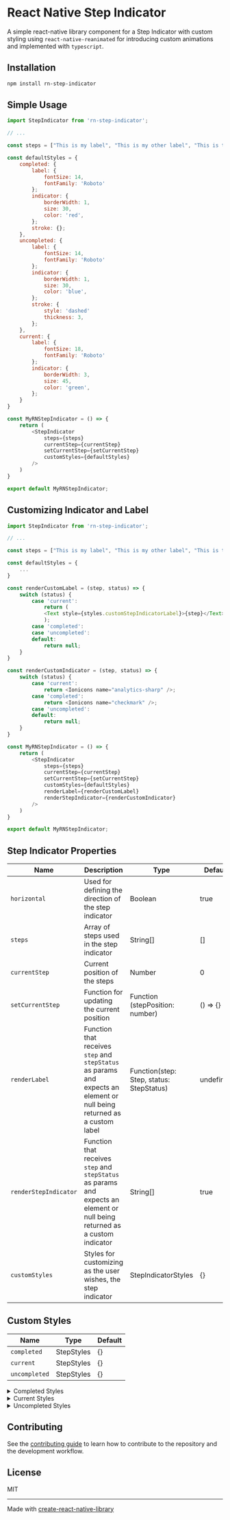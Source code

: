 # React Native Step Indicator

A simple react-native library component for a Step Indicator with custom styling using `react-native-reanimated` for introducing custom animations and implemented with `typescript`.

## Installation

```sh
npm install rn-step-indicator
```

## Simple Usage

```js
import StepIndicator from 'rn-step-indicator';

// ...

const steps = ["This is my label", "This is my other label", "This is the third label"]

const defaultStyles = {
    completed: {
        label: {
            fontSize: 14,
            fontFamily: 'Roboto'
        };
        indicator: {
            borderWidth: 1,
            size: 30,
            color: 'red',
        };
        stroke: {};
    },
    uncompleted: {
        label: {
            fontSize: 14,
            fontFamily: 'Roboto'
        };
        indicator: {
            borderWidth: 1,
            size: 30,
            color: 'blue',
        };
        stroke: {
            style: 'dashed'
            thickness: 3,
        };
    },
    current: {
        label: {
            fontSize: 18,
            fontFamily: 'Roboto'
        };
        indicator: {
            borderWidth: 3,
            size: 45,
            color: 'green',
        };
    }
}

const MyRNStepIndicator = () => {
    return (
        <StepIndicator
            steps={steps}
            currentStep={currentStep}
            setCurrentStep={setCurrentStep}
            customStyles={defaultStyles}
        />
    )
}

export default MyRNStepIndicator;
```

## Customizing Indicator and Label

```js
import StepIndicator from 'rn-step-indicator';

// ...

const steps = ["This is my label", "This is my other label", "This is the third label"]

const defaultStyles = {
    ...
}

const renderCustomLabel = (step, status) => {
    switch (status) {
        case 'current':
            return (
            <Text style={styles.customStepIndicatorLabel}>{step}</Text>
            );
        case 'completed':
        case 'uncompleted':
        default:
            return null;
    }
}

const renderCustomIndicator = (step, status) => {
    switch (status) {
        case 'current':
            return <Ionicons name="analytics-sharp" />;
        case 'completed':
            return <Ionicons name="checkmark" />;
        case 'uncompleted':
        default:
            return null;
    }
}

const MyRNStepIndicator = () => {
    return (
        <StepIndicator
            steps={steps}
            currentStep={currentStep}
            setCurrentStep={setCurrentStep}
            customStyles={defaultStyles}
            renderLabel={renderCustomLabel}
            renderStepIndicator={renderCustomIndicator}
        />
    )
}

export default MyRNStepIndicator;
```

## Step Indicator Properties

| Name | Description | Type | Default |
| ------------ | ------------- | ------------ |------------ |
| `horizontal` | Used for defining the direction of the step indicator | Boolean | true
| `steps` | Array of steps used in the step indicator | String[] | []
| `currentStep` | Current position of the steps | Number | 0
| `setCurrentStep` | Function for updating the current position | Function (stepPosition: number) | () => {}
| `renderLabel` | Function that receives ```step``` and ```stepStatus``` as params and expects an element or null being returned as a custom label | Function(step: Step, status: StepStatus) | undefined
| `renderStepIndicator` | Function that receives ```step``` and ```stepStatus``` as params and expects an element or null being returned as a custom indicator | String[] | true
| `customStyles` | Styles for customizing as the user wishes, the step indicator | StepIndicatorStyles | {}

## Custom Styles

| Name | Type | Default |
| ------------ | ------------ |------------ |
| ```completed``` | StepStyles  | {}
| ```current``` | StepStyles  | {}
| ```uncompleted``` | StepStyles  | {}

<details>
  <summary>Completed Styles</summary>
  
| Name | Type | Default |
| ------------ | ------------ |------------ |
| ```label``` | TextStyle  | {}
| ```indicator``` | IndicatorStyles  | {}
| ```stroke``` | StrokeStyles  | {}

### Indicator
| Name | Type | Default |
| ------------ | ------------ |------------ |
| ```borderWidth``` | Number  | 2 |
| ```size``` | Number | 30 |
| ```textStyle``` | TextStyle  | {} |
| ```color``` | String | 'skyblue' |

### Stroke
| Name | Type | Default |
| ------------ | ------------ |------------ |
| ```style``` | 'solid' or 'dashed'  | 'solid' |
| ```dashStyles``` | DashStyle  | {} |
| ```thickness``` | Number  | 4 |
| ```color``` | String | 'skyblue' |

#### DashStyles
| Name | Type | Default |
| ------------ | ------------ |------------ |
| ```gap``` | Number  | 2 |
| ```length``` | Number  | 4 |
| ```thickness``` | Number  | 1 |
| ```color``` | String | 'gray' |
</details>
<details>
  <summary>Current Styles</summary>

| Name | Type | Default |
| ------------ | ------------ |------------ |
| ```label``` | TextStyle  | { fontSize: 18, fontWeight: '700' }
| ```indicator``` | IndicatorStyles  | {}
| ```stroke``` | StrokeStyles  | {}

### Indicator
| Name | Type | Default |
| ------------ | ------------ |------------ |
| ```borderWidth``` | Number  | 4 |
| ```size``` | Number | 40 |
| ```textStyle``` | TextStyle  | {} |
| ```color``` | String | 'green' |

</details>
<details>
  <summary>Uncompleted Styles</summary>
  
| Name | Type | Default |
| ------------ | ------------ |------------ |
| ```label``` | TextStyle  | {}
| ```indicator``` | IndicatorStyles  | {}
| ```stroke``` | StrokeStyles  | {}

### Indicator
| Name | Type | Default |
| ------------ | ------------ |------------ |
| ```borderWidth``` | Number  | 2 |
| ```size``` | Number | 30 |
| ```textStyle``` | TextStyle  | {} |
| ```color``` | String | 'gray' |

### Stroke
| Name | Type | Default |
| ------------ | ------------ |------------ |
| ```style``` | 'solid' or 'dashed'  | 'solid' |
| ```dashStyles``` | DashStyle  | {} |
| ```thickness``` | Number  | 2 |
| ```color``` | String | ''gray |

#### DashStyles
| Name | Type | Default |
| ------------ | ------------ |------------ |
| ```gap``` | Number  | 2 |
| ```length``` | Number  | 4 |
| ```thickness``` | Number  | 1 |
| ```color``` | String | 'gray' |
</details>


## Contributing

See the [contributing guide](CONTRIBUTING.md) to learn how to contribute to the repository and the development workflow.

## License

MIT

---

Made with [create-react-native-library](https://github.com/callstack/react-native-builder-bob)

